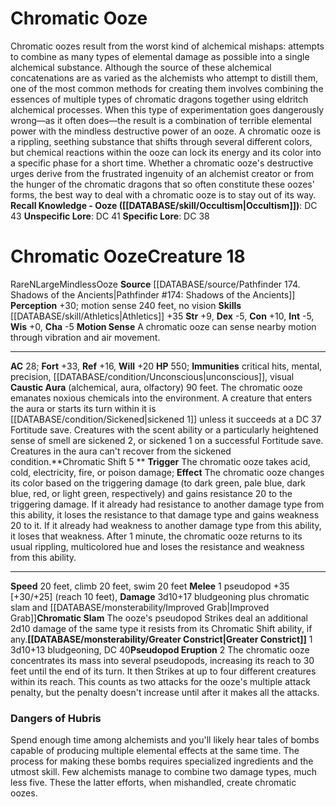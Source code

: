 ﻿---
ac: '28'
alignment: N
charisma: '-5'
climb_speed: '20'
constitution: '+10'
creature_ability:
- Caustic Aura
- Chromatic Shift
- Chromatic Slam
- Greater Constrict
- Motion Sense
- Pseudopod
- Eruption
creature_family: '[[DATABASE/monsterfamily/Ooze|Ooze]]'
dexterity: '-5'
fortitude: '+33'
hp: '550'
id: '1797'
immunity:
- critical hits
- '[[DATABASE/trait/Mental|mental]]'
- precision
- '[[DATABASE/condition/Unconscious|unconscious]]'
- '[[DATABASE/trait/Visual|visual]]'
intelligence: '-5'
land_speed: '20'
level: '18'
max_speed: '20'
name: Chromatic Ooze
perception: '+30'
rarity: Rare
reflex: '+16'
sense:
- motion sense 240 feet
- no vision
size: Large
skill:
- '[[DATABASE/skill/Athletics|Athletics]] +35'
source: '[[DATABASE/source/Pathfinder 174. Shadows of the Ancients|Pathfinder #174:
  Shadows of the Ancients]]'
speed:
- 20 feet
- climb 20 feet
- swim 20 feet
strength: '+9'
strength_req: '9'
strongest_save:
- Fortitude
swim_speed: '20'
trait:
- '[[DATABASE/trait/Mindless|Mindless]]'
- '[[DATABASE/trait/Ooze|Ooze]]'
- '[[DATABASE/trait/Rare|Rare]]'
type: Creature
weakest_save:
- Reflex
will: '+20'
wisdom: '+0'

---
# Chromatic Ooze

Chromatic oozes result from the worst kind of alchemical mishaps: attempts to combine as many types of elemental damage as possible into a single alchemical substance. Although the source of these alchemical concatenations are as varied as the alchemists who attempt to distill them, one of the most common methods for creating them involves combining the essences of multiple types of chromatic dragons together using eldritch alchemical processes. When this type of experimentation goes dangerously wrong—as it often does—the result is a combination of terrible elemental power with the mindless destructive power of an ooze. A chromatic ooze is a rippling, seething substance that shifts through several different colors, but chemical reactions within the ooze can lock its energy and its color into a specific phase for a short time. Whether a chromatic ooze's destructive urges derive from the frustrated ingenuity of an alchemist creator or from the hunger of the chromatic dragons that so often constitute these oozes' forms, the best way to deal with a chromatic ooze is to stay out of its way.
**Recall Knowledge - Ooze ([[DATABASE/skill/Occultism|Occultism]])**: DC 43
**Unspecific Lore**: DC 41
**Specific Lore**: DC 38

# Chromatic Ooze<span class="item-type">Creature 18</span>

<span class="trait-rare item-trait">Rare</span><span class="trait-alignment item-trait">N</span><span class="trait-size item-trait">Large</span><span class="item-trait">Mindless</span><span class="item-trait">Ooze</span>
**Source** [[DATABASE/source/Pathfinder 174. Shadows of the Ancients|Pathfinder #174: Shadows of the Ancients]]
**Perception** +30; motion sense 240 feet, no vision
**Skills** [[DATABASE/skill/Athletics|Athletics]] +35
**Str** +9, **Dex** -5, **Con** +10, **Int** -5, **Wis** +0, **Cha** -5
**Motion Sense** A chromatic ooze can sense nearby motion through vibration and air movement.

---
**AC** 28; **Fort** +33, **Ref** +16, **Will** +20
**HP** 550; **Immunities** critical hits, mental, precision, [[DATABASE/condition/Unconscious|unconscious]], visual
<span class="in-box-ability">**Caustic Aura** (alchemical, aura, olfactory) 90 feet. The chromatic ooze emanates noxious chemicals into the environment. A creature that enters the aura or starts its turn within it is [[DATABASE/condition/Sickened|sickened 1]] unless it succeeds at a DC 37 Fortitude save. Creatures with the scent ability or a particularly heightened sense of smell are sickened 2, or sickened 1 on a successful Fortitude save. Creatures in the aura can't recover from the sickened condition.</span><span class="in-box-ability">**Chromatic Shift <span class="action-icon">5</span> ** **Trigger** The chromatic ooze takes acid, cold, electricity, fire, or poison damage; **Effect** The chromatic ooze changes its color based on the triggering damage (to dark green, pale blue, dark blue, red, or light green, respectively) and gains resistance 20 to the triggering damage. If it already had resistance to another damage type from this ability, it loses the resistance to that damage type and gains weakness 20 to it. If it already had weakness to another damage type from this ability, it loses that weakness. After 1 minute, the chromatic ooze returns to its usual rippling, multicolored hue and loses the resistance and weakness from this ability.</span>

---
**Speed** 20 feet, climb 20 feet, swim 20 feet
<span class="in-box-ability">**Melee** <span class="action-icon">1</span> pseudopod +35 [+30/+25] (reach 10 feet), **Damage** 3d10+17 bludgeoning plus chromatic slam and [[DATABASE/monsterability/Improved Grab|Improved Grab]]</span><span class="in-box-ability">**Chromatic Slam** The ooze's pseudopod Strikes deal an additional 2d10 damage of the same type it resists from its Chromatic Shift ability, if any.</span><span class="in-box-ability">**[[DATABASE/monsterability/Greater Constrict|Greater Constrict]]** <span class="action-icon">1</span> 3d10+13 bludgeoning, DC 40</span><span class="in-box-ability">**Pseudopod Eruption** <span class="action-icon">2</span> The chromatic ooze concentrates its mass into several pseudopods, increasing its reach to 30 feet until the end of its turn. It then Strikes at up to four different creatures within its reach. This counts as two attacks for the ooze's multiple attack penalty, but the penalty doesn't increase until after it makes all the attacks.</span>

###  Dangers of Hubris

Spend enough time among alchemists and you'll likely hear tales of bombs capable of producing multiple elemental effects at the same time. The process for making these bombs requires specialized ingredients and the utmost skill. Few alchemists manage to combine two damage types, much less five. These the latter efforts, when mishandled, create chromatic oozes.